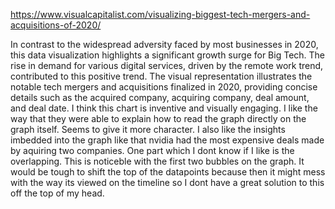 https://www.visualcapitalist.com/visualizing-biggest-tech-mergers-and-acquisitions-of-2020/

In contrast to the widespread adversity faced by most businesses in 2020, this data visualization highlights a significant growth surge for Big Tech. The rise in demand for various digital services, driven by the remote work trend, contributed to this positive trend. The visual representation illustrates the notable tech mergers and acquisitions finalized in 2020, providing concise details such as the acquired company, acquiring company, deal amount, and deal date. I think this chart is inventive and visually engaging. I like the way that they were able to explain how to read the graph directly on the graph itself. Seems to give it more character. I also like the insights imbedded into the graph like that nvidia had the most expensive deals made by aquiring two companies. One part which I dont know if I like is the overlapping. This is noticeble with the first two bubbles on the graph. It would be tough to shift the top of the datapoints because then it might mess with the way its viewed on the timeline so I dont have a great solution to this off the top of my head. 
